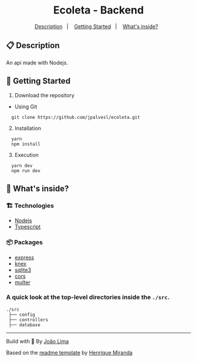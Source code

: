 <h1 align="center">
  Ecoleta - Backend
</h1>

<!-- summary -->
<p align="center">
  <a href="#clipboard-description">Description</a>&nbsp;&nbsp;&nbsp;|&nbsp;&nbsp;&nbsp;
  <a href="#rocket-getting-started">Getting Started</a>&nbsp;&nbsp;&nbsp;|&nbsp;&nbsp;&nbsp;
  <a href="#-whats-inside">What's inside?</a>&nbsp;&nbsp;&nbsp;
</p>

## :clipboard: Description
An api made with Nodejs.

## :rocket: Getting Started

1. Download the repository

  - Using Git
```shell
  git clone https://github.com/jpalvesl/ecoleta.git
```

2. Installation
```shell
  yarn
  npm install
```

3. Execution
```shell
  yarn dev
  npm run dev
```

## 🧐 What's inside?

### :building_construction: Technologies
- [Nodejs](https://nodejs.org/en/)
- [Typescript](https://www.typescriptlang.org)

### :package: Packages
- [express](https://github.com/expressjs/express)
- [knex](https://github.com/knex/knex)
- [sqlite3](https://github.com/mapbox/node-sqlite3)
- [cors](https://github.com/expressjs/cors)
- [multer](https://github.com/expressjs/multer)
  

### A quick look at the top-level directories inside the `./src`.

    ./src
     ├── config
     ├── controllers
     ├── database


---

Build with 💙 By [João Lima](https://github.com/jpalvesl)

Based on the [readme template](https://gist.github.com/henry-ns/a00234378353d9ca43e1bfe043202192) by [Henrique Miranda](http://thehenry.dev/)